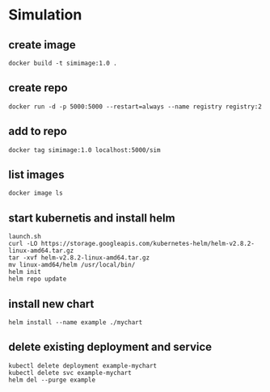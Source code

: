 # Simulation

## create image
```
docker build -t simimage:1.0 .
```

## create repo
```
docker run -d -p 5000:5000 --restart=always --name registry registry:2
```

## add to repo
```
docker tag simimage:1.0 localhost:5000/sim
```

## list images
```
docker image ls
```

## start kubernetis and install helm
```
launch.sh
curl -LO https://storage.googleapis.com/kubernetes-helm/helm-v2.8.2-linux-amd64.tar.gz
tar -xvf helm-v2.8.2-linux-amd64.tar.gz
mv linux-amd64/helm /usr/local/bin/
helm init
helm repo update
```

## install new chart

```
helm install --name example ./mychart
```

## delete existing deployment and service
```
kubectl delete deployment example-mychart
kubectl delete svc example-mychart
helm del --purge example
```
